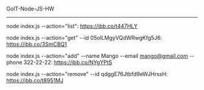 GoIT-Node-JS-HW
___________________________________________________________________________________________

node index.js --action="list": https://ibb.co/t447HLY

node index.js --action="get" --id 05olLMgyVQdWRwgKfg5J6: https://ibb.co/3SmCBQ1

node index.js --action="add" --name Mango --email mango@gmail.com --phone 322-22-22: https://ibb.co/NYgYPtS

node index.js --action="remove" --id qdggE76Jtbfd9eWJHrssH: https://ibb.co/t8951MJ
